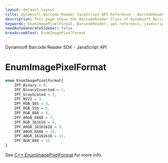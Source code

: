 ```yaml
---
layout: default-layout
title: Dynamsoft Barcode Reader JavaScript API Reference - BarcodeReader
description: This page shows the BarcodeReader Class of Dynamsoft Barcode Reader JavaScript SDK.
keywords: EnumImagePixelFormat, BarcodeReader, api reference, javascript, js
needAutoGenerateSidebar: false
breadcrumbText: EnumImagePixelFormat
---
```


Dynamsoft Barcode Reader SDK - JavaScript API
# EnumImagePixelFormat

```ts
enum EnumImagePixelFormat{
    IPF_Binary = 0,
    IPF_BinaryInverted = 1,
    IPF_GrayScaled = 2,
    IPF_NV21 = 3,
    IPF_RGB_565 = 4,
    IPF_RGB_555 = 5,
    IPF_RGB_888 = 6,
    IPF_ARGB_8888 = 7,
    IPF_RGB_161616 = 8,
    IPF_ARGB_16161616 = 9,
    IPF_ABGR_8888 = 10,
    IPF_ABGR_16161616 = 11,
    IPF_BGR_888 = 12
}
```

See [C++ EnumImagePixelFormat](https://www.dynamsoft.com/barcode-reader/parameters/enum/other-enums.html?ver=latest#imagepixelformat) for more info.